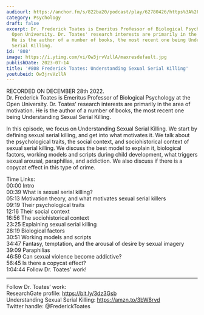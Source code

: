 ```yaml
---
audiourl: https://anchor.fm/s/822ba20/podcast/play/62780426/https%3A%2F%2Fd3ctxlq1ktw2nl.cloudfront.net%2Fstaging%2F2022-11-28%2Fd9d8be07-227c-64ee-e3f0-2047ef8fceaa.m4a
category: Psychology
draft: false
excerpt: Dr. Frederick Toates is Emeritus Professor of Biological Psychology at the
  Open University. Dr. Toates' research interests are primarily in the area of motivation.
  He is the author of a number of books, the most recent one being Understanding Sexual
  Serial Killing.
id: '808'
image: https://i.ytimg.com/vi/Ow3jrvVzllA/maxresdefault.jpg
publishDate: 2023-07-14
title: '#808 Frederick Toates: Understanding Sexual Serial Killing'
youtubeid: Ow3jrvVzllA
---
```

<div class="timelinks">

RECORDED ON DECEMBER 28th 2022.  
Dr. Frederick Toates is Emeritus Professor of Biological Psychology at the Open University. Dr. Toates' research interests are primarily in the area of motivation. He is the author of a number of books, the most recent one being Understanding Sexual Serial Killing.

In this episode, we focus on Understanding Sexual Serial Killing. We start by defining sexual serial killing, and get into what motivates it. We talk about the psychological traits, the social context, and sociohistorical context of sexual serial killing. We discuss the best model to explain it, biological factors, working models and scripts during child development, what triggers sexual arousal, paraphilias, and addiction. We also discuss if there is a copycat effect in this type of crime.

Time Links:  
<time>00:00</time> Intro  
<time>00:39</time> What is sexual serial killing?  
<time>05:13</time> Motivation theory, and what motivates sexual serial killers  
<time>09:19</time> Their psychological traits  
<time>12:16</time> Their social context  
<time>16:56</time> The sociohistorical context  
<time>23:25</time> Explaining sexual serial killing  
<time>28:19</time> Biological factors  
<time>30:51</time> Working models and scripts  
<time>34:47</time> Fantasy, temptation, and the arousal of desire by sexual imagery  
<time>39:09</time> Paraphilias  
<time>46:59</time> Can sexual violence become addictive?  
<time>56:45</time> Is there a copycat effect?  
<time>1:04:44</time> Follow Dr. Toates’ work!

---

Follow Dr. Toates’ work:  
ResearchGate profile: https://bit.ly/3dz3Gsb  
Understanding Sexual Serial Killing: https://amzn.to/3bW8rvd  
Twitter handle: @FrederickToates
</div>

